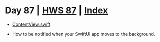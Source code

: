 # Day 87 | [HWS 87](https://www.hackingwithswift.com/100/swiftui/87) | [Index](https://github.com/JulesMoorhouse/100DaysOfSwiftUI/blob/main/README.md)

- [ContentView.swift](https://github.com/JulesMoorhouse/100DaysOfSwiftUI/blob/main/P17I%20Flashzilla/P17I%20Flashzilla/ContentView.swift) 
  
- How to be notified when your SwiftUI app moves to the background.